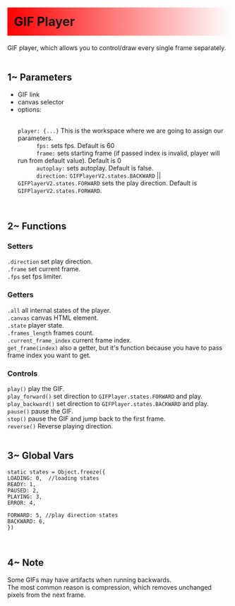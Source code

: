 <h1 style="background-image: linear-gradient(90deg, rgba(255, 0, 0, 1), rgba(0, 0, 0, 0)); padding: 15px"> 
      <span style="color: black;">G</span>IF
      <span style="color: black;">P</span>layer 
</h1>

GIF player, which allows you to control/draw every single frame separately.<br/><br/>

<h2>1~ Parameters</h2>

<ul>
<li>GIF link</li>
<li>canvas selector</li>
<li>options:<br><br>

`player: {...}` This is the workspace where we are going to assign our parameters.<br>
&emsp;&emsp;&emsp;`fps:` sets fps. Default is 60<br>
&emsp;&emsp;&emsp;`frame:` sets starting frame (if passed index is invalid, player will run from default value). Default is 0<br>
&emsp;&emsp;&emsp;`autoplay:` sets autoplay. Default is false.<br>
&emsp;&emsp;&emsp;`direction:` `GIFPlayerV2.states.BACKWARD` || `GIFPlayerV2.states.FORWARD` sets the play direction. Default is `GIFPlayerV2.states.FORWARD`.

</li>
</ul>
<br/>

<h2>2~ Functions</h2>

<h3>Setters</h3>

`.direction`  set play direction.<br/>
`.frame` set current frame.<br/>
`.fps` set fps limiter.<br> 

<h3>Getters</h3>

`.all` all internal states of the player.  
`.canvas` canvas HTML element.  
`.state` player state.  
`.frames_length` frames count.  
`.current_frame_index` current frame index.  
`get_frame(index)` also a getter, but it's function because you have to pass frame index you want to get.

<h3>Controls</h3>

`play()` play the GIF.<br/>
`play_forward()` set direction to `GIFPlayer.states.FORWARD` and play.<br/>
`play_backward()` set direction to `GIFPlayer.states.BACKWARD` and play.<br/>
`pause()` pause the GIF.<br/>
`stop()` pause the GIF and jump back to the first frame.<br/>
`reverse()` Reverse playing direction.<br/><br/>

<h2>3~ Global Vars</h2>

```
static states = Object.freeze({
LOADING: 0,  //loading states
READY: 1,
PAUSED: 2,
PLAYING: 3,
ERROR: 4,

FORWARD: 5, //play direction states
BACKWARD: 6,
})
```
<br>

<h2>4~ Note</h2>
<p>
Some GIFs may have artifacts when running backwards.<br>
The most common reason is compression, which removes unchanged pixels from the next frame.
</p>
